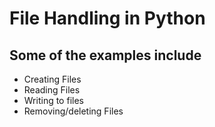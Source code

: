 # File Handling in Python

## Some of the examples include

- Creating Files
- Reading Files
- Writing to files
- Removing/deleting Files
